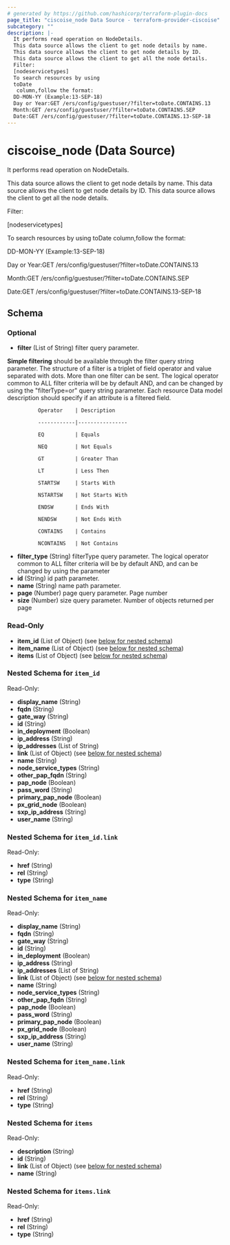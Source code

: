 ```yaml
---
# generated by https://github.com/hashicorp/terraform-plugin-docs
page_title: "ciscoise_node Data Source - terraform-provider-ciscoise"
subcategory: ""
description: |-
  It performs read operation on NodeDetails.
  This data source allows the client to get node details by name.
  This data source allows the client to get node details by ID.
  This data source allows the client to get all the node details.
  Filter:
  [nodeservicetypes]
  To search resources by using
  toDate
   column,follow the format:
  DD-MON-YY (Example:13-SEP-18)
  Day or Year:GET /ers/config/guestuser/?filter=toDate.CONTAINS.13
  Month:GET /ers/config/guestuser/?filter=toDate.CONTAINS.SEP
  Date:GET /ers/config/guestuser/?filter=toDate.CONTAINS.13-SEP-18
---
```


# ciscoise_node (Data Source)

It performs read operation on NodeDetails.

This data source allows the client to get node details by name.
This data source allows the client to get node details by ID.
This data source allows the client to get all the node details.

Filter:

[nodeservicetypes]

To search resources by using
toDate
 column,follow the format:

DD-MON-YY (Example:13-SEP-18)


Day or Year:GET /ers/config/guestuser/?filter=toDate.CONTAINS.13

Month:GET /ers/config/guestuser/?filter=toDate.CONTAINS.SEP

Date:GET /ers/config/guestuser/?filter=toDate.CONTAINS.13-SEP-18



<!-- schema generated by tfplugindocs -->
## Schema

### Optional

- **filter** (List of String) filter query parameter. 

**Simple filtering** should be available through the filter query string parameter. The structure of a filter is
a triplet of field operator and value separated with dots. More than one filter can be sent. The logical operator
common to ALL filter criteria will be by default AND, and can be changed by using the "filterType=or" query
string parameter. Each resource Data model description should specify if an attribute is a filtered field.



              Operator    | Description 

              ------------|----------------

              EQ          | Equals 

              NEQ         | Not Equals 

              GT          | Greater Than 

              LT          | Less Then 

              STARTSW     | Starts With 

              NSTARTSW    | Not Starts With 

              ENDSW       | Ends With 

              NENDSW      | Not Ends With 

              CONTAINS	  | Contains 

              NCONTAINS	  | Not Contains
- **filter_type** (String) filterType query parameter. The logical operator common to ALL filter criteria will be by default AND, and can be changed by using the parameter
- **id** (String) id path parameter.
- **name** (String) name path parameter.
- **page** (Number) page query parameter. Page number
- **size** (Number) size query parameter. Number of objects returned per page

### Read-Only

- **item_id** (List of Object) (see [below for nested schema](#nestedatt--item_id))
- **item_name** (List of Object) (see [below for nested schema](#nestedatt--item_name))
- **items** (List of Object) (see [below for nested schema](#nestedatt--items))

<a id="nestedatt--item_id"></a>
### Nested Schema for `item_id`

Read-Only:

- **display_name** (String)
- **fqdn** (String)
- **gate_way** (String)
- **id** (String)
- **in_deployment** (Boolean)
- **ip_address** (String)
- **ip_addresses** (List of String)
- **link** (List of Object) (see [below for nested schema](#nestedobjatt--item_id--link))
- **name** (String)
- **node_service_types** (String)
- **other_pap_fqdn** (String)
- **pap_node** (Boolean)
- **pass_word** (String)
- **primary_pap_node** (Boolean)
- **px_grid_node** (Boolean)
- **sxp_ip_address** (String)
- **user_name** (String)

<a id="nestedobjatt--item_id--link"></a>
### Nested Schema for `item_id.link`

Read-Only:

- **href** (String)
- **rel** (String)
- **type** (String)



<a id="nestedatt--item_name"></a>
### Nested Schema for `item_name`

Read-Only:

- **display_name** (String)
- **fqdn** (String)
- **gate_way** (String)
- **id** (String)
- **in_deployment** (Boolean)
- **ip_address** (String)
- **ip_addresses** (List of String)
- **link** (List of Object) (see [below for nested schema](#nestedobjatt--item_name--link))
- **name** (String)
- **node_service_types** (String)
- **other_pap_fqdn** (String)
- **pap_node** (Boolean)
- **pass_word** (String)
- **primary_pap_node** (Boolean)
- **px_grid_node** (Boolean)
- **sxp_ip_address** (String)
- **user_name** (String)

<a id="nestedobjatt--item_name--link"></a>
### Nested Schema for `item_name.link`

Read-Only:

- **href** (String)
- **rel** (String)
- **type** (String)



<a id="nestedatt--items"></a>
### Nested Schema for `items`

Read-Only:

- **description** (String)
- **id** (String)
- **link** (List of Object) (see [below for nested schema](#nestedobjatt--items--link))
- **name** (String)

<a id="nestedobjatt--items--link"></a>
### Nested Schema for `items.link`

Read-Only:

- **href** (String)
- **rel** (String)
- **type** (String)


